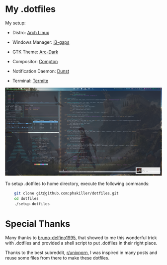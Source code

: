 # My .dotfiles

 

My setup:

* Distro: [Arch Linux](https://www.archlinux.org)

* Windows Manager: [i3-gaps](https://github.com/Airblader/i3)

* GTK Theme: [Arc-Dark](https://github.com/horst3180/arc-theme)

* Compositor: [Compton](https://github.com/chjj/compton)

* Notification Daemon: [Dunst](https://dunst-project.org)

* Terminal: [Termite](https://github.com/thestinger/termite)

  

![Desktop](screenshots/desktop.png)



To setup .dotfiles to home directory, execute the following commands:

```sh
    git clone git@github.com:phakiller/dotfiles.git
    cd dotfiles
    ./setup-dotfiles
```



# Special Thanks

Many thanks to [bruno-delfino1995](https://github.com/bruno-delfino1995), that showed to me this wonderful trick with .dotfiles and provided a shell script to put .dotfiles in their right place.

Thanks to the best subreddit, [r/unixporn](https://www.reddit.com/r/unixporn/), I was inspired in many posts and reuse some files from there to make these dotfiles.